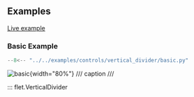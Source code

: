 ## Examples

[Live example](https://flet-controls-gallery.fly.dev/layout/verticaldivider)

### Basic Example

```python
--8<-- "../../examples/controls/vertical_divider/basic.py"
```

![basic](../../examples/controls/vertical_divider/media/basic.png){width="80%"}
/// caption
///

::: flet.VerticalDivider
